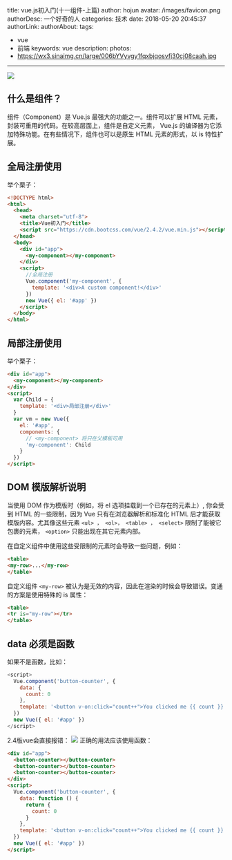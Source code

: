 title: vue.js初入门(十一组件-上篇)
author: hojun
avatar: /images/favicon.png
authorDesc: 一个好奇的人
categories: 技术
date: 2018-05-20 20:45:37
authorLink:
authorAbout:
tags:
 - vue
 - 前端
keywords: vue
description:
photos:
 - https://wx3.sinaimg.cn/large/006bYVyvgy1fqxbjqosvfj30cj08caah.jpg
---
![](https://wx3.sinaimg.cn/large/006bYVyvgy1fqxbjqosvfj30cj08caah.jpg)
## **什么是组件？**
组件（Component）是 Vue.js 最强大的功能之一。组件可以扩展 HTML 元素，封装可重用的代码。在较高层面上，组件是自定义元素， Vue.js 的编译器为它添加特殊功能。在有些情况下，组件也可以是原生 HTML 元素的形式，以 is 特性扩展。
## **全局注册使用**
举个栗子：
```html
<!DOCTYPE html>
<html>
  <head>
    <meta charset="utf-8">
    <title>Vue初入门</title>
    <script src="https://cdn.bootcss.com/vue/2.4.2/vue.min.js"></script>
  </head>
  <body>
    <div id="app">
      <my-component></my-component>
    </div>
    <script>
      //全局注册
      Vue.component('my-component', {
        template: '<div>A custom component!</div>'
      })
      new Vue({ el: '#app' })
    </script>
  </body>
</html>
```
## **局部注册使用**
举个栗子：
```html
<div id="app">
  <my-component></my-component>
</div>
<script>
  var Child = {
    template: '<div>局部注册</div>'
  }
  var vm = new Vue({
    el: '#app',
    components: {
      // <my-component> 将只在父模板可用
      'my-component': Child
    }
  })
</script>
```
## **DOM 模版解析说明**
当使用 DOM 作为模版时（例如，将 el 选项挂载到一个已存在的元素上）, 你会受到 HTML 的一些限制，因为 Vue 只有在浏览器解析和标准化 HTML 后才能获取模版内容。尤其像这些元素 `<ul> ， <ol>， <table> ， <select>` 限制了能被它包裹的元素， `<option>` 只能出现在其它元素内部。

在自定义组件中使用这些受限制的元素时会导致一些问题，例如：
```html
<table>
<my-row>...</my-row>
</table>
```
自定义组件 `<my-row>` 被认为是无效的内容，因此在渲染的时候会导致错误。变通的方案是使用特殊的 is 属性：
```html
<table> 
<tr is="my-row"></tr> 
</table> 
```
## **data 必须是函数**
如果不是函数，比如：
```js
<script>
  Vue.component('button-counter', {
    data: {
      count: 0
    },
    template: '<button v-on:click="count++">You clicked me {{ count }} times.</button>'
  })
  new Vue({ el: '#app' })
</script>
```
2.4版vue会直接报错：
![](https://wx1.sinaimg.cn/large/006bYVyvgy1fri3bslpvuj30cu051jrc.jpg)
正确的用法应该使用函数：
```html
<div id="app">
  <button-counter></button-counter>
  <button-counter></button-counter>
  <button-counter></button-counter>
</div>
<script>
  Vue.component('button-counter', {
    data: function () {
      return {
        count: 0
      }
    },
    template: '<button v-on:click="count++">You clicked me {{ count }} times.</button>'
  })
  new Vue({ el: '#app' })
</script>
```

